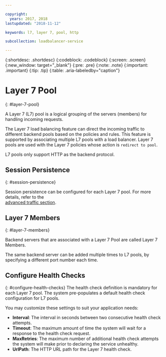 ```yaml
---

copyright:
  years: 2017, 2018
lastupdated: "2018-11-12"

keywords: l7, layer 7, pool, http

subcollection: loadbalancer-service

---
```


{:shortdesc: .shortdesc}
{:codeblock: .codeblock}
{:screen: .screen}
{:new_window: target="_blank"}
{:pre: .pre}
{:note: .note}
{:important: .important}
{:tip: .tip}
{:table: .aria-labeledby="caption"}

# Layer 7 Pool
{: #layer-7-pool}

A Layer 7 (L7) pool is a logical grouping of the servers (members) for handling incoming requests.

The Layer 7 load balancing feature can direct the incoming traffic to different backend pools based
on the policies and rules. This feature is supported by associating multiple L7 pools with a load balancer. Layer 7 pools are used with the Layer 7 policies whose action is `redirect to pool`.

L7 pools only support HTTP as the backend protocol.

## Session Persistence
{: #session-persistence}

Session persistence can be configured for each Layer 7 pool. For more details, refer to the  
[advanced traffic section](/docs/infrastructure/loadbalancer-service?topic=loadbalancer-service-advanced-traffic-management-with-ibm-cloud-load-balancer).

## Layer 7 Members
{: #layer-7-members}

Backend servers that are associated with a Layer 7 Pool are called Layer 7 Members.

The same backend server can be added multiple times to L7 pools, by specifying a different port number each time.

## Configure Health Checks
{: #configure-health-checks}
The health check definition is mandatory for each Layer 7 pool. The system pre-populates a default health check configuration for L7 pools.

You may customize these settings to suit your application needs:

 * **Interval**: The interval in seconds between two consecutive health check attempts.
 * **Timeout**: The maximum amount of time the system will wait for a response to the health check request.
 * **MaxRetries**: The maximum number of additional health check attempts the system will make prior to declaring the service unhealthy.
 * **UrlPath**: The HTTP URL path for the Layer 7 health check.
